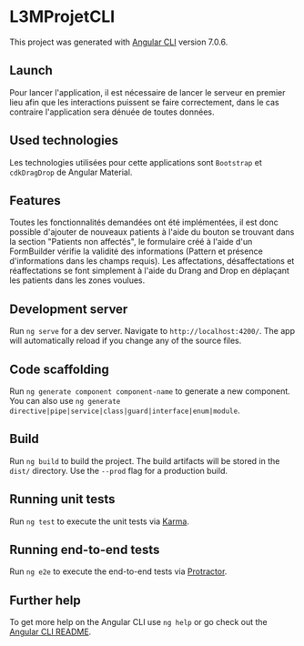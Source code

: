 # L3MProjetCLI

This project was generated with [Angular CLI](https://github.com/angular/angular-cli) version 7.0.6.

## Launch
Pour lancer l'application, il est nécessaire de lancer le serveur en premier lieu afin que les interactions
puissent se faire correctement, dans le cas contraire l'application sera dénuée de toutes données.

## Used technologies
Les technologies utilisées pour cette applications sont `Bootstrap` et `cdkDragDrop` de Angular Material.

## Features

Toutes les fonctionnalités demandées ont été implémentées, il est donc possible d'ajouter de nouveaux 
patients à l'aide du bouton se trouvant dans la section "Patients non affectés", le formulaire créé à
l'aide d'un FormBuilder vérifie la validité des informations (Pattern et présence d'informations dans les champs requis).
Les affectations, désaffectations et réaffectations se font simplement à l'aide du Drang and Drop en déplaçant les 
patients dans les zones voulues.

## Development server

Run `ng serve` for a dev server. Navigate to `http://localhost:4200/`. The app will automatically reload if you change any of the source files.

## Code scaffolding

Run `ng generate component component-name` to generate a new component. You can also use `ng generate directive|pipe|service|class|guard|interface|enum|module`.

## Build

Run `ng build` to build the project. The build artifacts will be stored in the `dist/` directory. Use the `--prod` flag for a production build.

## Running unit tests

Run `ng test` to execute the unit tests via [Karma](https://karma-runner.github.io).

## Running end-to-end tests

Run `ng e2e` to execute the end-to-end tests via [Protractor](http://www.protractortest.org/).

## Further help

To get more help on the Angular CLI use `ng help` or go check out the [Angular CLI README](https://github.com/angular/angular-cli/blob/master/README.md).
